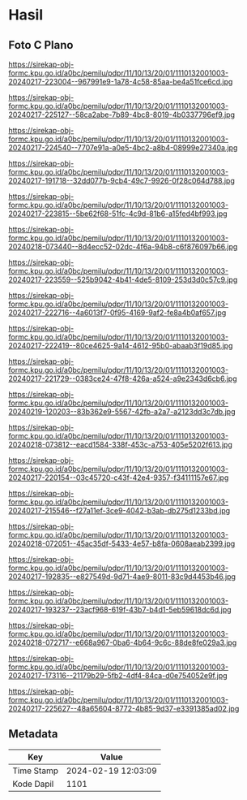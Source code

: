# Hasil

## Foto C Plano

https://sirekap-obj-formc.kpu.go.id/a0bc/pemilu/pdpr/11/10/13/20/01/1110132001003-20240217-223004--967991e9-1a78-4c58-85aa-be4a51fce6cd.jpg

https://sirekap-obj-formc.kpu.go.id/a0bc/pemilu/pdpr/11/10/13/20/01/1110132001003-20240217-225127--58ca2abe-7b89-4bc8-8019-4b0337796ef9.jpg

https://sirekap-obj-formc.kpu.go.id/a0bc/pemilu/pdpr/11/10/13/20/01/1110132001003-20240217-224540--7707e91a-a0e5-4bc2-a8b4-08999e27340a.jpg

https://sirekap-obj-formc.kpu.go.id/a0bc/pemilu/pdpr/11/10/13/20/01/1110132001003-20240217-191718--32dd077b-9cb4-49c7-9926-0f28c064d788.jpg

https://sirekap-obj-formc.kpu.go.id/a0bc/pemilu/pdpr/11/10/13/20/01/1110132001003-20240217-223815--5be62f68-51fc-4c9d-81b6-a15fed4bf993.jpg

https://sirekap-obj-formc.kpu.go.id/a0bc/pemilu/pdpr/11/10/13/20/01/1110132001003-20240218-073440--8d4ecc52-02dc-4f6a-94b8-c6f876097b66.jpg

https://sirekap-obj-formc.kpu.go.id/a0bc/pemilu/pdpr/11/10/13/20/01/1110132001003-20240217-223559--525b9042-4b41-4de5-8109-253d3d0c57c9.jpg

https://sirekap-obj-formc.kpu.go.id/a0bc/pemilu/pdpr/11/10/13/20/01/1110132001003-20240217-222716--4a6013f7-0f95-4169-9af2-fe8a4b0af657.jpg

https://sirekap-obj-formc.kpu.go.id/a0bc/pemilu/pdpr/11/10/13/20/01/1110132001003-20240217-222419--80ce4625-9a14-4612-95b0-abaab3f19d85.jpg

https://sirekap-obj-formc.kpu.go.id/a0bc/pemilu/pdpr/11/10/13/20/01/1110132001003-20240217-221729--0383ce24-47f8-426a-a524-a9e2343d6cb6.jpg

https://sirekap-obj-formc.kpu.go.id/a0bc/pemilu/pdpr/11/10/13/20/01/1110132001003-20240219-120203--83b362e9-5567-42fb-a2a7-a2123dd3c7db.jpg

https://sirekap-obj-formc.kpu.go.id/a0bc/pemilu/pdpr/11/10/13/20/01/1110132001003-20240218-073812--eacd1584-338f-453c-a753-405e5202f613.jpg

https://sirekap-obj-formc.kpu.go.id/a0bc/pemilu/pdpr/11/10/13/20/01/1110132001003-20240217-220154--03c45720-c43f-42e4-9357-f34111157e67.jpg

https://sirekap-obj-formc.kpu.go.id/a0bc/pemilu/pdpr/11/10/13/20/01/1110132001003-20240217-215546--f27a11ef-3ce9-4042-b3ab-db275d1233bd.jpg

https://sirekap-obj-formc.kpu.go.id/a0bc/pemilu/pdpr/11/10/13/20/01/1110132001003-20240218-072051--45ac35df-5433-4e57-b8fa-0608aeab2399.jpg

https://sirekap-obj-formc.kpu.go.id/a0bc/pemilu/pdpr/11/10/13/20/01/1110132001003-20240217-192835--e827549d-9d71-4ae9-8011-83c9d4453b46.jpg

https://sirekap-obj-formc.kpu.go.id/a0bc/pemilu/pdpr/11/10/13/20/01/1110132001003-20240217-193237--23acf968-619f-43b7-b4d1-5eb59618dc6d.jpg

https://sirekap-obj-formc.kpu.go.id/a0bc/pemilu/pdpr/11/10/13/20/01/1110132001003-20240218-072717--e668a967-0ba6-4b64-9c6c-88de8fe029a3.jpg

https://sirekap-obj-formc.kpu.go.id/a0bc/pemilu/pdpr/11/10/13/20/01/1110132001003-20240217-173116--21179b29-5fb2-4df4-84ca-d0e754052e9f.jpg

https://sirekap-obj-formc.kpu.go.id/a0bc/pemilu/pdpr/11/10/13/20/01/1110132001003-20240217-225627--48a65604-8772-4b85-9d37-e3391385ad02.jpg


## Metadata

| Key        | Value               |
| ---------- | ------------------- |
| Time Stamp | 2024-02-19 12:03:09 |
| Kode Dapil | 1101                |



